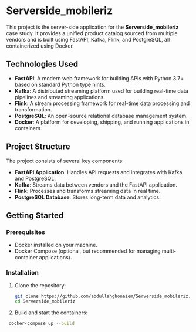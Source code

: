 # Serverside_mobileriz

This project is the server-side application for the **Serverside_mobileriz** case study. It provides a unified product catalog sourced from multiple vendors and is built using FastAPI, Kafka, Flink, and PostgreSQL, all containerized using Docker.

## Technologies Used

- **FastAPI**: A modern web framework for building APIs with Python 3.7+ based on standard Python type hints.
- **Kafka**: A distributed streaming platform used for building real-time data pipelines and streaming applications.
- **Flink**: A stream processing framework for real-time data processing and transformation.
- **PostgreSQL**: An open-source relational database management system.
- **Docker**: A platform for developing, shipping, and running applications in containers.

## Project Structure

The project consists of several key components:

- **FastAPI Application**: Handles API requests and integrates with Kafka and PostgreSQL.
- **Kafka**: Streams data between vendors and the FastAPI application.
- **Flink**: Processes and transforms streaming data in real time.
- **PostgreSQL Database**: Stores long-term data and analytics.

## Getting Started

### Prerequisites

- Docker installed on your machine.
- Docker Compose (optional, but recommended for managing multi-container applications).

### Installation

1. Clone the repository:
   ```bash
   git clone https://github.com/abdullahghonaiem/Serverside_mobileriz.git
   cd Serverside_mobileriz
2. Build and start the containers:
  ```bash
   docker-compose up --build


